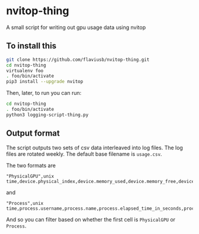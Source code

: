 # nvitop-thing
A small script for writing out gpu usage data using nvitop

## To install this

```bash
git clone https://github.com/flaviusb/nvitop-thing.git
cd nvitop-thing
virtualenv foo
. foo/bin/activate
pip3 install --upgrade nvitop
```

Then, later, to run you can run:

```bash
cd nvitop-thing
. foo/bin/activate
python3 logging-script-thing.py
```

## Output format

The script outputs two sets of csv data interleaved into log files. The log files are rotated weekly. The default base filename is `usage.csv`.

The two formats are

```csv
"PhysicalGPU",unix time,device.physical_index,device.memory_used,device.memory_free,device.memory_total,\"device.performance_state\",device.power_usage,device.gpu_utilization
```

and

```csv
"Process",unix time,process.username,process.name,process.elapsed_time_in_seconds,process.gpu_time,process.gpu_sm_utilization,process.gpu_memory_utilization()
```

And so you can filter based on whether the first cell is `PhysicalGPU` or `Process`.
